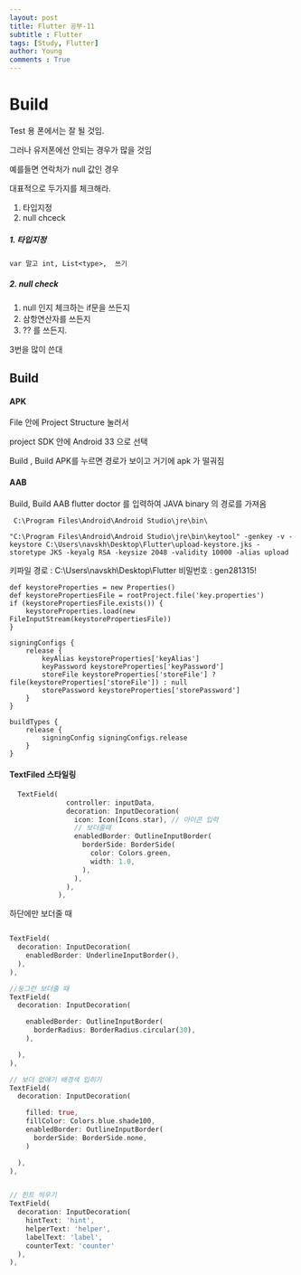 ```yaml
---
layout: post
title: Flutter 공부-11
subtitle : Flutter
tags: [Study, Flutter]
author: Young
comments : True
---
```

# Build

Test 용 폰에서는 잘 될 것임.

그러나 유저폰에선 안되는 경우가 많을 것임

예를들면 연락처가 null 값인 경우

대표적으로 두가지를 체크해라.
1. 타입지정
2. null chceck

##### 1. 타입지정
```var 말고 int, List<type>,  쓰기```

##### 2. null check
1. null 인지 체크하는 if문을 쓰든지
2. 삼항연산자를 쓰든지
3. ?? 를 쓰든지.

3번을 많이 쓴대


## Build
#### APK
File 안에 Project Structure 눌러서 

project SDK 안에 Android 33 으로 선택

Build , Build APK를 누르면 경로가 보이고 거기에 apk 가 떨궈짐

#### AAB
Build, Build AAB
flutter doctor 를 입력하여
JAVA binary 의 경로를 가져옴

``` C:\Program Files\Android\Android Studio\jre\bin\```

```"C:\Program Files\Android\Android Studio\jre\bin\keytool" -genkey -v -keystore C:\Users\navskh\Desktop\Flutter\upload-keystore.jks -storetype JKS -keyalg RSA -keysize 2048 -validity 10000 -alias upload```

키파일 경로 : C:\Users\navskh\Desktop\Flutter
비밀번호 : gen281315!


```
def keystoreProperties = new Properties()
def keystorePropertiesFile = rootProject.file('key.properties')
if (keystorePropertiesFile.exists()) {
    keystoreProperties.load(new FileInputStream(keystorePropertiesFile))
}

signingConfigs {
    release {
        keyAlias keystoreProperties['keyAlias']
        keyPassword keystoreProperties['keyPassword']
        storeFile keystoreProperties['storeFile'] ? file(keystoreProperties['storeFile']) : null
        storePassword keystoreProperties['storePassword']
    }
} 

buildTypes {
    release {
        signingConfig signingConfigs.release
    }
} 

```


#### TextFiled 스타일링

```dart
  TextField(
              controller: inputData,
              decoration: InputDecoration(
                icon: Icon(Icons.star), // 아이콘 입력
                // 보더줄때
                enabledBorder: OutlineInputBorder(
                  borderSide: BorderSide(
                    color: Colors.green,
                    width: 1.0,
                  ),
                ),
              ),
            ),
```


하단에만 보더줄 때
```dart

TextField(
  decoration: InputDecoration(
    enabledBorder: UnderlineInputBorder(),
  ),
), 
```

```dart
//둥그런 보더줄 때
TextField(
  decoration: InputDecoration(

    enabledBorder: OutlineInputBorder(
      borderRadius: BorderRadius.circular(30),
    ),

  ),
), 

// 보더 없애기 배경색 입히기
TextField(
  decoration: InputDecoration(

    filled: true,
    fillColor: Colors.blue.shade100,
    enabledBorder: OutlineInputBorder(
      borderSide: BorderSide.none,
    )

  ),
), 


// 힌트 띄우기
TextField(
  decoration: InputDecoration(
    hintText: 'hint',
    helperText: 'helper',
    labelText: 'label',
    counterText: 'counter'
  ),
), 
```